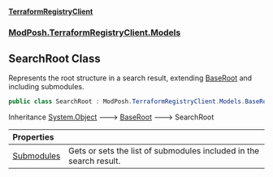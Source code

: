 #### [TerraformRegistryClient](index.md 'index')
### [ModPosh.TerraformRegistryClient.Models](ModPosh.TerraformRegistryClient.Models.md 'ModPosh.TerraformRegistryClient.Models')

## SearchRoot Class

Represents the root structure in a search result, extending [BaseRoot](ModPosh.TerraformRegistryClient.Models.BaseRoot.md 'ModPosh.TerraformRegistryClient.Models.BaseRoot') and including submodules.

```csharp
public class SearchRoot : ModPosh.TerraformRegistryClient.Models.BaseRoot
```

Inheritance [System.Object](https://docs.microsoft.com/en-us/dotnet/api/System.Object 'System.Object') &#129106; [BaseRoot](ModPosh.TerraformRegistryClient.Models.BaseRoot.md 'ModPosh.TerraformRegistryClient.Models.BaseRoot') &#129106; SearchRoot

| Properties | |
| :--- | :--- |
| [Submodules](ModPosh.TerraformRegistryClient.Models.SearchRoot.Submodules.md 'ModPosh.TerraformRegistryClient.Models.SearchRoot.Submodules') | Gets or sets the list of submodules included in the search result. |
